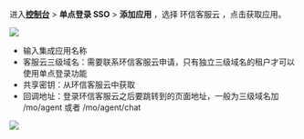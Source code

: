 <IntegrationDetailCard :title="`在 ${$localeConfig.brandName} 中创建应用`">

进入[**控制台**](https://console.genauth.ai) > **单点登录 SSO** > **添加应用** ，选择 环信客服云 ，点击获取应用。

![](~@imagesZhCn/integration/easemob-cs/1-1.png)

- 输入集成应用名称
- 客服云三级域名：需要联系环信客服云申请，只有独立三级域名的租户才可以使用单点登录功能
- 共享密钥：从环信客服云中获取
- 回调地址：登录环信客服云之后要跳转到的页面地址，一般为三级域名加 /mo/agent 或者 /mo/agent/chat

![](~@imagesZhCn/integration/easemob-cs/1-2.png)

</IntegrationDetailCard>
